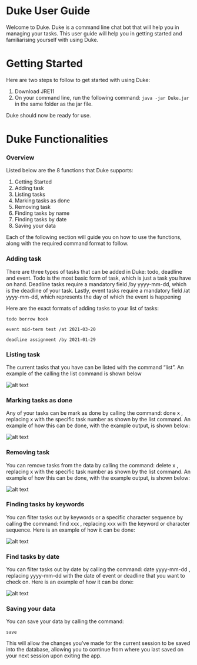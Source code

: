 # Duke User Guide
Welcome to Duke. Duke is a command line chat bot that will help you in managing your tasks. This user guide will help you in getting started and familiarising yourself with using Duke.

# Getting Started
Here are two steps to follow to get started with using Duke:
1. Download JRE11
2. On your command line, run the following command: `java -jar Duke.jar` in the same folder as the jar file.

Duke should now be ready for use.
# Duke Functionalities

### Overview
Listed below are the 8 functions that Duke supports:

1. Getting Started
2. Adding task
3. Listing tasks
4. Marking tasks as done
5. Removing task
6. Finding tasks by name
7. Finding tasks by date
8. Saving your data

Each of the following section will guide you on how to use the functions, along with the required command format to follow.

### Adding task
There are three types of tasks that can be added in Duke: todo, deadline and event. Todo is the most basic form of task, which is just a task you have on hand. Deadline tasks require a mandatory field /by yyyy-mm-dd, which is the deadline of your task. Lastly, event tasks require a mandatory field /at yyyy-mm-dd, which represents the day of which the event is happening

Here are the exact formats of adding tasks to your list of tasks:

`todo borrow book`

`event mid-term test /at 2021-03-20`

`deadline assignment /by 2021-01-29`


### Listing task
The current tasks that you have can be listed with the command “list”. An example of the calling the list command is shown below

![alt text](https://github.com/bryanwhl/ip/tree/master/docs/screenshots/img1.png?raw=true "img1")

### Marking tasks as done
Any of your tasks can be mark as done by calling the command: done x , replacing x with the specific task number as shown by the list command. An example of how this can be done, with the example output, is shown below:

![alt text](https://github.com/bryanwhl/ip/tree/master/docs/screenshots/img2.png?raw=true "img2")

### Removing task
You can remove tasks from the data by calling the command: delete x , replacing x with the specific task number as shown by the list command. An example of how this can be done, with the example output, is shown below:

![alt text](https://github.com/bryanwhl/ip/tree/master/docs/screenshots/img3.png?raw=true "img3")

### Finding tasks by keywords
You can filter tasks out by keywords or a specific character sequence by calling the command: find xxx , replacing xxx with the keyword or character sequence. Here is an example of how it can be done:

![alt text](https://github.com/bryanwhl/ip/tree/master/docs/screenshots/img4.png?raw=true "img4")

### Find tasks by date
You can filter tasks out by date by calling the command: date yyyy-mm-dd , replacing yyyy-mm-dd with the date of event or deadline that you want to check on. Here is an example of how it can be done:

![alt text](https://github.com/bryanwhl/ip/tree/master/docs/screenshots/img5.png?raw=true "img5")

### Saving your data
You can save your data by calling the command: 

`save`

This will allow the changes you’ve made for the current session to be saved into the database, allowing you to continue from where you last saved on your next session upon exiting the app.